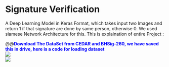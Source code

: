 # Signature Verification

A Deep Learning Model in Keras Format, which takes input two Images and return 1 if that signature are done by same person, otherwise 0.
We used siamese Network Architecture for this.
This is explaination of entire Project :

@@<font color="blue"><b>Download The DataSet from CEDAR and BHSig-260, we have saved this in drive, here is a code for loading dataset</b></font>
<br>
<img src="https://i.ibb.co/LQr6dhs/Screenshot-from-2020-09-07-21-06-11.png"><br>
<img src="https://i.ibb.co/85B3X3p/Screenshot-from-2020-09-07-20-58-30.png">
